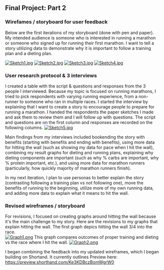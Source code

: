 ## Final Project: Part 2

### Wirefames / storyboard for user feedback
Below are the first iterations of my storyboard (done with pen and paper). My intended audience is someone who is interested in running a marathon or someone who signed up for running their first marathon. I want to tell a story utilizing data to demonstrate why it is important to follow a training plan and a dieting plan. 


[![Sketch1.jpg](https://i.ibb.co/9ZrFBVh/IMG-9711.jpg)](https://ibb.co/BnCXvrG/IMG-9711)
[![Sketch2.jpg](https://i.ibb.co/r0nFN74/IMG-9712.jpg)](https://ibb.co/DW3zTV5/IMG-9712)
[![Sketch3.jpg](https://i.ibb.co/JncmWgc/IMG-9713.jpg)](https://i.ibb.co/JncmWgc/IMG-9713)
[![Sketch4.jpg](https://i.ibb.co/XbSZws0/IMG-9714.jpg)](https://i.ibb.co/XbSZws0/IMG-9714)


### User research protocol & 3 interviews
I created a table with the script & questions and responses from the 3 people I interviewed. Because my topic is focused on running marathons, I tried to pick respondents with varying running experience, from a non-runner to someone who ran in multiple races. I started the interview by explaining that I want to create a story to encourage people to prepare for running a marathon. I handed the respondents the paper sketches I made and ask them to review them and I will follow up with questions. The script and questions are on the first column and responses are recorded on the following columns. 
[![Sketch5.jpg](https://i.ibb.co/1TtXFDm/interview-protocol.png)](https://i.ibb.co/1TtXFDm)

Main findings from my interviews included bookending the story with benefits (starting with benefits and ending with benefits), using more data for hitting the wall (such as showing my data for pace when I hit the wall), combining my result graphs for dieting and running plans, explaining why dieting components are important (such as why % carbs are important, why % protein important, etc.), and using more data for marathon runners (particularly, how quickly majority of marathon runners finish). 

In my next iteration, I plan to use personas to better explain the story (contrasting following a training plan vs not following one), move the benefits of running to the beginning, utilize more of my own running data, and adding more data to explain what it means to hit the wall. 


### Revised wireframes / storyboard
For revisions, I focused on creating graphs around hitting the wall because it's the main challenge to my story. Here are the revisions to my graphs that explain hitting the wall. The first graph depics hitting the wall 3/4 into the race.  
[![Graph1.png](https://media-cdn.shorthand.com/media/organisations/JSrgFWI7zn/qJuwJyYXGh/snip20200216_5-1312x1150.png)](https://media-cdn.shorthand.com/media/organisations/JSrgFWI7zn/qJuwJyYXGh/snip20200216_5-1312x1150)
This graph compares outcomes of proper training and dieting vs the race where I hit the wall.
[![Graph2.png](https://media-cdn.shorthand.com/media/organisations/JSrgFWI7zn/HTjWEtJUNj/multipleraces-1430x1254.png)](https://media-cdn.shorthand.com/media/organisations/JSrgFWI7zn/HTjWEtJUNj/multipleraces-1430x1254.png) 


I began combining the feedback into my updated wireframes, which I began building on Shortand. It currently outlines Preview here: 
https://preview.shorthand.com/Ke3KDBczBomWgrW0
